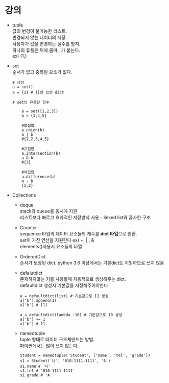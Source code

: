 # 강의

* tuple  
값의 변경이 불가능한 리스트.  
변경되지 않는 데이터의 저장.  
사용자가 값을 변경하는 실수를 방지.  
하나의 튜플은 뒤에 콤마 , 가 붙는다.  
ex) (1,)  

* set  
순서가 없고 중복된 요소가 없다.  
      
      # 생성
      a = set()
      a = {1} # {}만 쓰면 dict
      
      # set의 유용한 함수
      
          a = set([1,2,3])
          b = {3,4,5}
          
          #합집합
          a.union(b)
          a | b
          #{1,2,3,4,5}
          
          #교집합
          a.intersection(b)
          a & b
          #{3}
                 
          #차집합
          a.difference(b)
          a - b
          {1,2}

* Collections

    * deque  
    stack과 queue를 동시에 지원  
    리스트보다 빠르고 효과적인 저장방식 사용 - linked list와 흡사한 구조  

    * Counter  
    sequence 타입의 데이터 요소들의 개수를 **dict 타입**으로 반환.  
    set이 가진 연산을 지원한다 ex) +, | , &  
    elements()사용시 요소들의 나열
    
    * OrderedDict  
    순서가 보장된 dict. python 3.6 이상에서는 기본dict도 지원하므로 쓰지 않음
    
    * defalutdict  
    존재하지않는 키를 사용할때 자동적으로 생성해주는 dict.  
    defaultdict 생성시 기본값을 지정해주어야한다
    
          a = defaultdict(list) # 기본값으로 [] 생성
          a['b'].append(1)
          a['b'] # [1]

          a = defaultdict(lambda :10) # 기본값으로 10 생성
          a['b'] += 1
          a['b'] # 11

    * namedtuple  
    tuple 형태로 데이터 구조체만드는 방법.  
    파이썬에서는 많이 쓰지 않는다.
    
          Student = namedtuple('Student', ['name', 'tel', 'grade'])
          s1 = Student('나', '010-1111-1111', 'A')
          s1.name # '나'
          s1.tel # '010-1111-1111'
          s1.grade # 'A'
          
